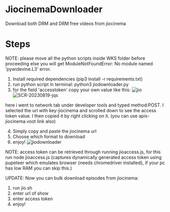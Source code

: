 # JiocinemaDownloader
Download both DRM and DRM free videos from jiocinema
# Steps
NOTE: please move all the python scripts inside WKS folder before proceeding else you will get ModuleNotFoundError: No module named 'pywidevine.L3' error.
1. Install required dependencies (pip3 install -r requirements.txt)
2. run python script in terminal: python3 jiodownloader.py
3. for the field 'accesstoken' copy your own value like this:
![jio](https://github.com/swappyison/JiocinemaDownloader/assets/88504971/5e5aa420-423c-40a9-83dc-eb28dba9ddb3)
![SCR-20230819-jqs](https://github.com/swappyison/JiocinemaDownloader/assets/88504971/310d8f8c-2d28-4c13-946c-6c594fc67914)

here i went to network tab under developer tools and typed method:POST. I selected the url with key-jiocinema and scrolled down to see the access token value. I then copied it by right clicking on it. (you can use apis-jiocinema.voot link also)

4. Simply copy and paste the jiocinema url
5. Choose which format to download
6. enjoy!
![jiodownloader](https://github.com/swappyison/JiocinemaDownloader/assets/88504971/d66646a6-b848-4140-9da1-29b21302b857)

NOTE: access token can be retrieved through running jioaccess.js, for this run node jioaccess.js (captures dynamically generated access token using pupeteer which emulates browser {needs chromedriver installed}, if your pc has low RAM you can skip this.)

UPDATE: Now you can bulk download episodes from jiocinema:
1. run jio.sh
2. enter url of show
3. enter access token
4. enjoy!
